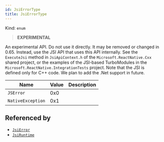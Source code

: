 ```yaml
---
id: JsiErrorType
title: JsiErrorType
---
```


Kind: `enum`

> **EXPERIMENTAL**

An experimental API. Do not use it directly. It may be removed or changed in 0.65. Instead, use the JSI API that uses this API internally.
See the `ExecuteJsi` method in `JsiApiContext.h` of the `Microsoft.ReactNative.Cxx` shared project, or the examples of the JSI-based TurboModules in the `Microsoft.ReactNative.IntegrationTests` project.
Note that the JSI is defined only for C++ code. We plan to add the .Net support in future.

| Name |  Value | Description |
|--|--|--|
|`JSError` | 0x0  |  |
|`NativeException` | 0x1  |  |


## Referenced by
- [`JsiError`](JsiError)
- [`JsiRuntime`](JsiRuntime)
